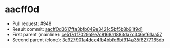 # aacff0d
- Pull request: [#948](https://github.com/MarlinFirmware/Marlin/pull/948)
- Result commit: [aacff0d3617ffa3bfb049e3421c5bf5b8b91f9d1](https://github.com/MarlinFirmware/Marlin/commit/aacff0d3617ffa3bfb049e3421c5bf5b8b91f9d1)
- First parent (mainline): [ce517df7029a9e7c8168a1883da7c346ef61aa57](https://github.com/MarlinFirmware/Marlin/commit/ce517df7029a9e7c8168a1883da7c346ef61aa57)
- Second parent (clone): [3c927901a4dcc4fb4bbfd6bf914a35f8277165db](https://github.com/MarlinFirmware/Marlin/commit/3c927901a4dcc4fb4bbfd6bf914a35f8277165db)
